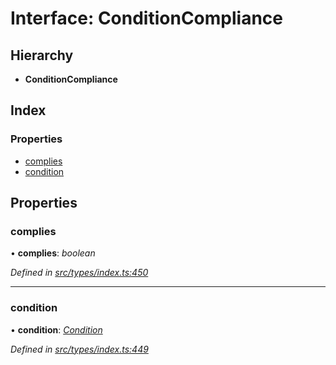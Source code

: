 # Interface: ConditionCompliance

## Hierarchy

* **ConditionCompliance**

## Index

### Properties

* [complies](conditioncompliance.md#complies)
* [condition](conditioncompliance.md#condition)

## Properties

###  complies

• **complies**: *boolean*

*Defined in [src/types/index.ts:450](https://github.com/PolymathNetwork/polymesh-sdk/blob/31a16a34/src/types/index.ts#L450)*

___

###  condition

• **condition**: *[Condition](../globals.md#condition)*

*Defined in [src/types/index.ts:449](https://github.com/PolymathNetwork/polymesh-sdk/blob/31a16a34/src/types/index.ts#L449)*
